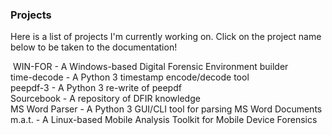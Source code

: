 ### Projects
Here is a list of projects I'm currently working on. Click on the project name below to be taken to the documentation!  

​
WIN-FOR - A Windows-based Digital Forensic Environment builder​  
​time-decode - A Python 3 timestamp encode/decode tool​  
​peepdf-3 - A Python 3 re-write of peepdf​  
​Sourcebook - A repository of DFIR knowledge​  
​MS Word Parser - A Python 3 GUI/CLI tool for parsing MS Word Documents​  
​m.a.t. - A Linux-based Mobile Analysis Toolkit for Mobile Device Forensics  
